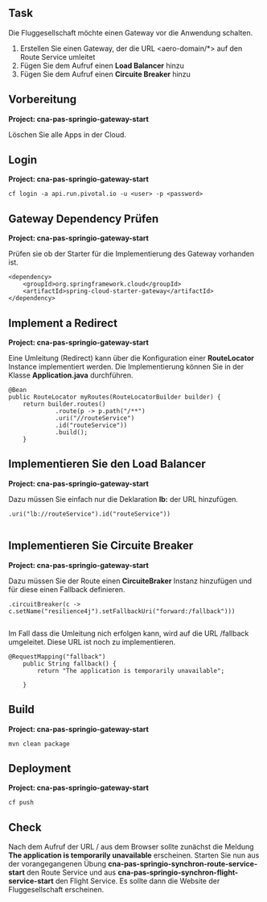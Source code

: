 ## Task 

Die Fluggesellschaft  möchte einen Gateway vor die Anwendung schalten. 

1. Erstellen Sie einen Gateway, der die URL <aero-domain/*> auf den Route Service umleitet 
2. Fügen Sie dem Aufruf einen **Load Balancer** hinzu 
3. Fügen Sie dem Aufruf einen **Circuite Breaker** hinzu 


## Vorbereitung 
**Project: cna-pas-springio-gateway-start**

Löschen Sie alle Apps in der Cloud. 

## Login 
**Project: cna-pas-springio-gateway-start**

```
cf login -a api.run.pivotal.io -u <user> -p <password> 

```

## Gateway Dependency Prüfen   
**Project: cna-pas-springio-gateway-start**

Prüfen sie ob der Starter für die Implementierung des Gateway vorhanden ist. 

```
<dependency>
	<groupId>org.springframework.cloud</groupId>
	<artifactId>spring-cloud-starter-gateway</artifactId>
</dependency>

```

## Implement a Redirect
**Project: cna-pas-springio-gateway-start**

Eine Umleitung (Redirect) kann über die Konfiguration einer **RouteLocator** Instance implementiert werden.
Die Implementierung können Sie in der Klasse **Application.java** durchführen. 
 

```
@Bean
public RouteLocator myRoutes(RouteLocatorBuilder builder) {
	return builder.routes()
		  	 .route(p -> p.path("/**")
			 .uri("//routeService")
			 .id("routeService"))
			 .build();
	}

```

## Implementieren Sie den Load Balancer  
**Project: cna-pas-springio-gateway-start**

Dazu müssen Sie einfach nur die Deklaration **lb:** der URL hinzufügen. 

```
.uri("lb://routeService").id("routeService"))
	
```


## Implementieren Sie Circuite Breaker 
**Project: cna-pas-springio-gateway-start**

Dazu müssen Sie der Route einen **CircuiteBraker** Instanz hinzufügen und für diese einen Fallback definieren. 


```
.circuitBreaker(c -> c.setName("resilience4j").setFallbackUri("forward:/fallback")))
	
```

Im Fall dass die Umleitung nich erfolgen kann, wird auf die URL /fallback umgeleitet. 
Diese URL ist noch zu implementieren. 

```
@RequestMapping("fallback")
	public String fallback() {
		return "The application is temporarily unavailable";

	}

```
## Build 
**Project: cna-pas-springio-gateway-start**

```
mvn clean package

```



## Deployment 
**Project: cna-pas-springio-gateway-start**

```
cf push 

```

## Check 

Nach dem Aufruf der URL <domain>/ aus dem Browser sollte zunächst die Meldung 
**The application is temporarily unavailable** erscheinen. 
Starten Sie nun aus der vorangegangenen Übung **cna-pas-springio-synchron-route-service-start** den Route Service und 
aus **cna-pas-springio-synchron-flight-service-start** den Flight Service. Es sollte dann die Website der Fluggesellschaft erscheinen. 
